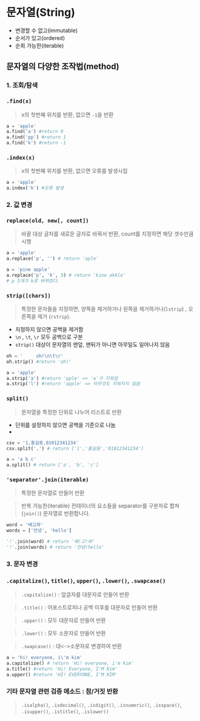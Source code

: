 # 문자열(String)
* 변경할 수 없고(immutable) 
* 순서가 있고(ordered)
* 순회 가능한(iterable)

## 문자열의 다양한 조작법(method)

### 1. 조회/탐색 
### `.find(x)`
> x의 첫번째 위치를 반환, 없으면 `-1`을 반환
```python
a = 'apple'
a.find('a') #return 0
a.find('pp') #return 1
a.find('k') #return -1
```

### `.index(x)`
> x의 첫번째 위치를 반환, 없으면 오류를 발생시킴
```python
a = 'apple'
a.index('k') #오류 발생
``` 

### 2. 값 변경
### `replace(old, new[, count])`
> 바꿀 대상 글자를 새로운 글자로 바꿔서 반환, count를 지정하면 해당 갯수만큼 시행
```python
a = 'apple'
a.replace('p', '') # return 'aple'

a = 'pine apple'
a.replace('p', 'k', 3) # return 'kine akkle'
# p 3개가 k로 바뀌었다.
```

### `strip([chars])`
> 특정한 문자들을 지정하면, 양쪽을 제거하거나 왼쪽을 제거하거나(`lstrip`) , 오른쪽을 제거 (`rstrip`).

* 지정하지 않으면 공백을 제거함
* `\n` , `\t`, `\r` 모두 공백으로 구분
* `strip()` 대상이 문자열의 맨앞, 맨뒤가 아니면 아무일도 일어나지 않음
```python
oh = '     oh!\n\t\r'
oh.strip() #return 'oh!'

a = 'apple'
a.strip('a') #return 'pple' => 'a'가 지워짐
a.strip('l') #return 'apple' => 아무것도 지워지지 않음
```

### `split()`
> 문자열을 특정한 단위로 나누어 리스트로 반환

* 단위를 설정하지 않으면 공백을 기준으로 나눔
* 
```python
csv = '1,홍길동,01012341234'
csv.split(',') # return ['1','홍길동','01012341234']

a = 'a b c'
a.split() # return ['a', 'b', 'c']
```
### `'separator'.join(iterable)`
> 특정한 문자열로 만들어 반환

> 반복 가능한(iterable) 컨테이너의 요소들을 separator를 구분자로 합쳐 (`join()`) 문자열로 반환합니다.

```python
word = '배고파'
words = ['안녕', 'hello']

'!'.join(word) # return '배!고!파'
'!'.join(words) # return '안녕!hello'
```
### 3. 문자 변경
### `.capitalize()`, `title()`, `upper()`, `.lower()`, `.swapcase()`

> `.capitalize()` : 앞글자를 대문자로 만들어 반환

> `.title()` : 어포스트로피나 공백 이후를 대문자로 만들어 반환

> `.upper()` : 모두 대문자로 만들어 반환

> `.lower()` : 모두 소문자로 만들어 반환

> `.swapcase()` : 대<->소문자로 변경하여 반환

```python
a = 'hi! everyone, i\'m kim'
a.capitalize() # return 'Hi! everyone, i'm kim'
a.title() #return 'Hi! Everyone, I'M Kim'
a.upper() #return 'HI! EVERYONE, I'M KIM'
```

### 기타 문자열 관련 검증 메소드 : 참/거짓 반환
> `.isalpha()`, `.isdecimal()`, `.isdigit()`, `.isnumeric()`, `.isspace()`, `.isupper()`, `.istitle()`, `.islower()`


